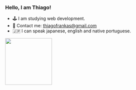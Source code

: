 ### Hello, I am Thiago!
- 🕹️ I am studying web development.
- 📧 Contact me: thiagofrankas@gmail.com
- 🇯🇵 I can speak japanese, english and native portuguese.

<div align="left">
  <a href="https://github.com/nakaharan5">
  <img height="150em" src="https://github-readme-stats.vercel.app/api/top-langs/?username=nakaharan5&layout=compact&langs_count=7&theme=light"/>
